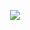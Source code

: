 

<!--
Source: https://github.com/anuraghazra/github-readme-stats
**eniolakunle/eniolakunle** is a ✨ _special_ ✨ repository because its `README.md` (this file) appears on your GitHub profile.

Here are some ideas to get you started:

- 🔭 I’m currently working on ...
- 🌱 I’m currently learning ...
- 👯 I’m looking to collaborate on ...
- 🤔 I’m looking for help with ...
- 💬 Ask me about ...
- 📫 How to reach me: ...
- 😄 Pronouns: ...
- ⚡ Fun fact: ...

![Kunle's GitHub stats](https://github-readme-stats.vercel.app/api?username=eniolakunle&show_icons=true&theme=transparent)
<br />
-->
<p align="center">
    <img src="https://github-readme-stats.vercel.app/api/top-langs/?username=eniolakunle&hide_progress=false&layout=compact&theme=ambient_gradient">
<p/>

[//]: # (![Top Langs]&#40;https://github-readme-stats.vercel.app/api/top-langs/?username=eniolakunle&hide_progress=false&layout=compact&theme=ambient_gradient&#41;)

